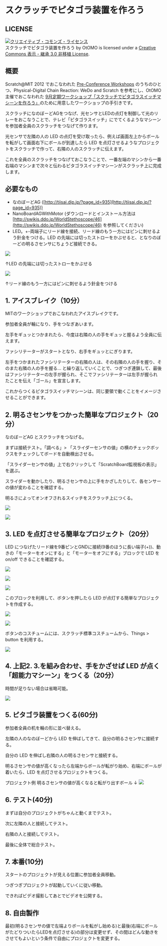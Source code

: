 # スクラッチでピタゴラ装置を作ろう

## LICENSE

<a rel="license" href="http://creativecommons.org/licenses/by-sa/3.0/deed.ja"><img alt="クリエイティブ・コモンズ・ライセンス" style="border-width:0" src="http://i.creativecommons.org/l/by-sa/3.0/88x31.png" /></a><br /><span xmlns:dct="http://purl.org/dc/terms/" property="dct:title">スクラッチでピタゴラ装置を作ろう</span> by <span xmlns:cc="http://creativecommons.org/ns#" property="cc:attributionName">OtOMO</span> is licensed under a <a rel="license" href="http://creativecommons.org/licenses/by-sa/3.0/deed.ja">Creative Commons 表示 - 継承 3.0 非移植 License</a>.

## 概要

Scratch@MIT 2012 でおこなわれた [Pre-Conference Workshops](http://events.scratch.mit.edu/conference/workshops.html)
のうちのひとつ、Physical-Digital Chain Reaction: WeDo and Scratch を参考にし、OtOMO主催でおこなわれた [9月定期ワークショップ「スクラッチでピタゴラスイッチマシーンを作ろう」](http://scratch-ja.org/2012/08/1815)のために用意したワークショップの手引きです。

スクラッチになのぼーどAGをつなげ、光センサとLEDの点灯を制御して光のリレーをおこなうことで、テレビ「ピタゴラスイッチ」にでてくるようなマシーンを参加者全員のスクラッチをつなげて作ります。

光センサで左隣の人の LED の点灯を受け取ったら、例えば画面左上からボールを転がして画面右下にボールが到達したら LED を点灯させるようなプロジェクトをスクラッチで作って、右隣の人のスクラッチに伝えます。

これを全員のスクラッチをつなげておこなうことで、一番左端のマシンから一番右端のマシンまで次々と伝わるピタゴラスイッチマシーンがスクラッチ上に完成します。

## 必要なもの
* なのぼーどAG ([http://tiisai.dip.jp/?page_id=935](http://tiisai.dip.jp/?page_id=935))
* NanoBoardAGWithMotor (ダウンロードとインストール方法は [http://swikis.ddo.jp/WorldStethoscope/46](http://swikis.ddo.jp/WorldStethoscope/46) を参照してください)
* LED。+-両端子にリード線を接続、リード線のもう一方にはピンに刺せるよう針金をつける。LED の先端には切ったストローをかぶせると、となりのぼーどの明るさセンサにちょうど接続できる。

![](https://raw.github.com/champierre/scratch_curriculum_chain_reaction/master/led.jpg)

↑LED の先端には切ったストローをかぶせる

![](https://raw.github.com/champierre/scratch_curriculum_chain_reaction/master/led2.jpg)

↑リード線のもう一方にはピンに刺せるよう針金をつける

## 1. アイスブレイク（10分）

MITのワークショップでおこなわれたアイスブレイクです。

参加者全員が輪になり、手をつなぎあいます。

左手をギュッとつかまれたら、今度は右隣の人の手をギュッと握るよう全員に伝えます。

ファシリテーターがスタートとなり、右手をギュッとにぎります。

左手をつかまれたファシリテーターの右隣の人は、その右隣の人の手を握り、そのまた右隣の人の手を握る… と繰り返していくことで、つぎつぎ連鎖して、最後はファシリテーターの左手が握られ、そこでファシリテーターは左手が握られたことを伝え「ゴール」を宣言します。

これからつくるピタゴラスイッチマシーンは、同じ要領で動くことをイメージさせることができます。

## 2. 明るさセンサをつかった簡単なプロジェクト（20分）

なのぼーどAG とスクラッチをつなげる。

まずは接続テスト。「調べる」> 「スライダーセンサの値」の横のチェックボックスをチェックしてボードを自動検出させる。

「スライダーセンサの値」上で右クリックして「ScratchBoard監視板の表示」を選ぶ。

スライダーを動かしたり、明るさセンサの上に手をかざしたりして、各センサーの値が変わることを確認する。

明るさによってオンオフされるスイッチをスクラッチ上につくる。

![](https://raw.github.com/champierre/scratch_curriculum_chain_reaction/master/light_sensor.gif)

![](https://raw.github.com/champierre/scratch_curriculum_chain_reaction/master/light_sensor_costumes.png)

## 3. LED を点灯させる簡単なプロジェクト（20分）
LED につなげたリード線を9番ピンとGNDに接続(9番のほうに長い端子(+))、動きの「モーターをオンにする」と「モーターをオフにする」ブロックで LED を on/off できることを確認する。

![](https://raw.github.com/champierre/scratch_curriculum_chain_reaction/master/led_connection.jpg)

![](https://raw.github.com/champierre/scratch_curriculum_chain_reaction/master/led_connection2.jpg)

![](https://raw.github.com/champierre/scratch_curriculum_chain_reaction/master/led_on_off.gif)

このプロックを利用して、ボタンを押したら LED が点灯する簡単なプロジェクトを作成する。

![](https://raw.github.com/champierre/scratch_curriculum_chain_reaction/master/led_switch.gif)

![](https://raw.github.com/champierre/scratch_curriculum_chain_reaction/master/led_switch2.gif)

ボタンのコスチュームには、スクラッチ標準コスチュームから、Things > button を利用する。 

![](https://raw.github.com/champierre/scratch_curriculum_chain_reaction/master/led_switch_costumes.png)

## 4. 上記2. 3.を組み合わせ、手をかざせば LED が点く「超能力マシーン」をつくる（20分）

時間が足りない場合は省略可能。

![](https://raw.github.com/champierre/scratch_curriculum_chain_reaction/master/force.gif)

## 5. ピタゴラ装置をつくる(60分)
参加者全員の机を輪の形に並べ替える。

左隣の人のなのぼーどから LED を伸ばしてきて、自分の明るさセンサに接続する。

自分の LED を伸ばし右隣の人の明るさセンサと接続する。

明るさセンサの値が高くなったら左端からボールが転がり始め、右端にボールが着いたら、LED を点灯させるプロジェクトをつくる。

プロジェクト例 明るさセンサの値が高くなると転がり出すボール ↓
![](https://raw.github.com/champierre/scratch_curriculum_chain_reaction/master/rolling_ball.png)

## 6. テスト(40分)
まずは自分のプロジェクトがちゃんと動くまでテスト。

次に左隣の人と接続してテスト。

右隣の人と接続してテスト。

最後に全体で総合テスト。

## 7. 本番(10分)
スタートのプロジェクトが見える位置に参加者全員移動。

つぎつぎプロジェクトが起動していくに従い移動。

できればビデオ撮影してあとでビデオを公開する。

## 8. 自由製作
最初(明るさセンサの値で左端よりボールを転がし始める)と最後(右端にボールがたどりついたらLEDを点灯させる)の部分は変更せず、その間はどんな動きをさせてもよいという条件で自由にプロジェクトを変更する。